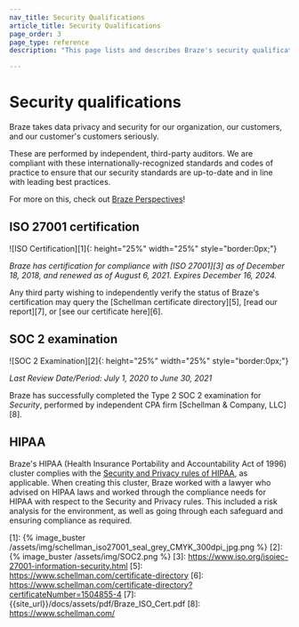 ```yaml
---
nav_title: Security Qualifications
article_title: Security Qualifications
page_order: 3
page_type: reference
description: "This page lists and describes Braze's security qualifications."

---
```


<!--
Warning! Don't make any changes to this document without approval from the legal department.
-->

# Security qualifications

Braze takes data privacy and security for our organization, our customers, and our customer's customers seriously.

These are performed by independent, third-party auditors. We are compliant with these internationally-recognized standards and codes of practice to ensure that our security standards are up-to-date and in line with leading best practices.

For more on this, check out [Braze Perspectives](https://www.braze.com/perspectives/article/braze-soc-2-iso-27001-certified)!

## ISO 27001 certification

![ISO Certification][1]{: height="25%" width="25%" style="border:0px;"}

_Braze has certification for compliance with [ISO 27001][3] as of December 18, 2018, and renewed as of August 6, 2021. Expires December 16, 2024._

Any third party wishing to independently verify the status of Braze's certification may query the [Schellman certificate directory][5], [read our report][7], or [see our certificate here][6].

## SOC 2 examination

![SOC 2 Examination][2]{: height="25%" width="25%" style="border:0px;"}

_Last Review Date/Period: July 1, 2020 to June 30, 2021_

Braze has successfully completed the Type 2 SOC 2 examination for _Security_, performed by independent CPA firm [Schellman & Company, LLC][8].

## HIPAA

Braze's HIPAA (Health Insurance Portability and Accountability Act of 1996) cluster complies with the [Security and Privacy rules of HIPAA](https://aspe.hhs.gov/report/health-insurance-portability-and-accountability-act-1996), as applicable. When creating this cluster, Braze worked with a lawyer who advised on HIPAA laws and worked through the compliance needs for HIPAA with respect to the Security and Privacy rules. This included a risk analysis for the environment, as well as going through each safeguard and ensuring compliance as required.

[1]: {% image_buster /assets/img/schellman_iso27001_seal_grey_CMYK_300dpi_jpg.png %}
[2]: {% image_buster /assets/img/SOC2.png %}
[3]: https://www.iso.org/isoiec-27001-information-security.html
[5]: https://www.schellman.com/certificate-directory
[6]: https://www.schellman.com/certificate-directory?certificateNumber=1504855-4
[7]: {{site_url}}/docs/assets/pdf/Braze_ISO_Cert.pdf
[8]: https://www.schellman.com/
